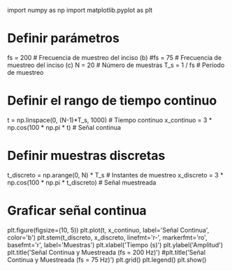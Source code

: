 import numpy as np
import matplotlib.pyplot as plt

# Definir parámetros
fs = 200            # Frecuencia de muestreo del inciso (b)
#fs = 75             # Frecuencia de muestreo del inciso (c)
N = 20              # Número de muestras
T_s = 1 / fs        # Período de muestreo

# Definir el rango de tiempo continuo
t = np.linspace(0, (N-1)*T_s, 1000)             # Tiempo continuo
x_continuo = 3 * np.cos(100 * np.pi * t)        # Señal continua

# Definir muestras discretas
t_discreto = np.arange(0, N) * T_s              # Instantes de muestreo
x_discreto = 3 * np.cos(100 * np.pi * t_discreto)  # Señal muestreada

# Graficar señal continua
plt.figure(figsize=(10, 5))
plt.plot(t, x_continuo, label='Señal Continua', color='b')
plt.stem(t_discreto, x_discreto, linefmt='r-', markerfmt='ro', basefmt='r', label='Muestras')
plt.xlabel('Tiempo (s)')
plt.ylabel('Amplitud')
plt.title('Señal Continua y Muestreada (fs = 200 Hz)')
#plt.title('Señal Continua y Muestreada (fs = 75 Hz)')
plt.grid()
plt.legend()
plt.show()
